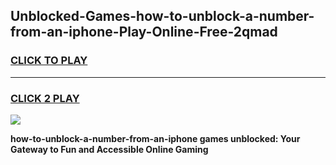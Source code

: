
## Unblocked-Games-how-to-unblock-a-number-from-an-iphone-Play-Online-Free-2qmad
<h3>
<a href="https://premium76.site?title=how-to-unblock-a-number-from-an-iphone&ref=26A">CLICK TO PLAY</a></h3>
<hr>

<h3>
<a href="https://premium76.site?title=how-to-unblock-a-number-from-an-iphone&ref=26A">CLICK 2 PLAY</a>
  
</h3>

<a href="https://premium76.site?title=how-to-unblock-a-number-from-an-iphone&ref=26A"><img src="https://clearcache.store/games.png"></a>


**how-to-unblock-a-number-from-an-iphone games unblocked: Your Gateway to Fun and Accessible Online Gaming**
